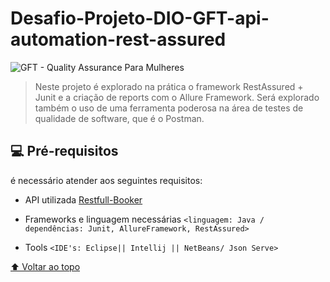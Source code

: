


#   Desafio-Projeto-DIO-GFT-api-automation-rest-assured





<img src="https://hermes.digitalinnovation.one/companies/5d979068-e1cb-416a-ab7e-68c51003acdd.png" 
alt="GFT - Quality Assurance Para Mulheres">

> Neste projeto é explorado na prática o framework RestAssured + Junit e a criação de reports com o Allure Framework. Será explorado também o uso de uma ferramenta poderosa na área de testes de qualidade de software, que é o Postman.


## 💻 Pré-requisitos

é necessário atender aos seguintes requisitos:

* API utilizada [Restfull-Booker](https://restful-booker.herokuapp.com/apidoc/index.html#api-Auth)


* Frameworks e linguagem necessárias 
  `<linguagem: Java / dependências: Junit, AllureFramework, RestAssured>`
 
    
* Tools `<IDE's: Eclipse|| Intellij || NetBeans/ Json Serve>`



[⬆ Voltar ao topo](#Desafio-Projeto-DIO-GFT-api-automation-rest-assured)<br>


                  
